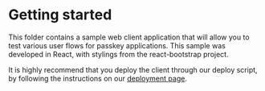 # Getting started

This folder contains a sample web client application that will allow you to test various user flows for passkey applications. This sample was developed in React, with stylings from the react-bootstrap project.

It is highly recommend that you deploy the client through our deploy script, by following the instructions on our [deployment page](https://yubicolabs.github.io/passkey-workshop/docs/deploy).
